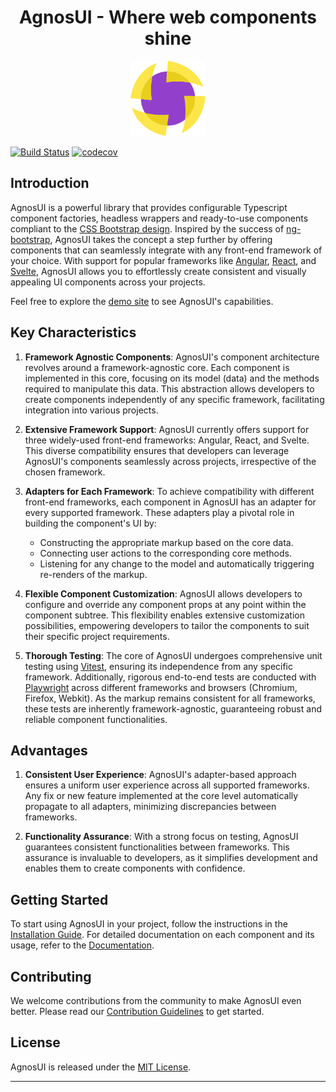 <h1 align="center">AgnosUI - Where web components shine</h1>

<p align="center">
  <img src="demo/static/agnosui-logo.svg" alt="angular-logo" width="120px" height="120px"/>
</p>

[![Build Status](https://github.com/AmadeusITGroup/AgnosUI/workflows/ci/badge.svg?branch=main)](https://github.com/AmadeusITGroup/AgnosUI/actions)
[![codecov](https://codecov.io/gh/AmadeusITGroup/AgnosUI/branch/main/graph/badge.svg)](https://codecov.io/gh/AmadeusITGroup/AgnosUI)

## Introduction

AgnosUI is a powerful library that provides configurable Typescript component factories, headless wrappers and ready-to-use components compliant to the [CSS Bootstrap design](https://getbootstrap.com/). Inspired by the success of [ng-bootstrap](https://ng-bootstrap.github.io/), AgnosUI takes the concept a step further by offering components that can seamlessly integrate with any front-end framework of your choice. With support for popular frameworks like [Angular](https://angular.io/), [React](https://react.dev/), and [Svelte](https://svelte.dev/), AgnosUI allows you to effortlessly create consistent and visually appealing UI components across your projects.

Feel free to explore the [demo site](https://amadeusitgroup.github.io/AgnosUI/latest/) to see AgnosUI's capabilities.

## Key Characteristics

1. **Framework Agnostic Components**: AgnosUI's component architecture revolves around a framework-agnostic core. Each component is implemented in this core, focusing on its model (data) and the methods required to manipulate this data. This abstraction allows developers to create components independently of any specific framework, facilitating integration into various projects.

2. **Extensive Framework Support**: AgnosUI currently offers support for three widely-used front-end frameworks: Angular, React, and Svelte. This diverse compatibility ensures that developers can leverage AgnosUI's components seamlessly across projects, irrespective of the chosen framework.

3. **Adapters for Each Framework**: To achieve compatibility with different front-end frameworks, each component in AgnosUI has an adapter for every supported framework. These adapters play a pivotal role in building the component's UI by:

   - Constructing the appropriate markup based on the core data.
   - Connecting user actions to the corresponding core methods.
   - Listening for any change to the model and automatically triggering re-renders of the markup.

4. **Flexible Component Customization**: AgnosUI allows developers to configure and override any component props at any point within the component subtree. This flexibility enables extensive customization possibilities, empowering developers to tailor the components to suit their specific project requirements.

5. **Thorough Testing**: The core of AgnosUI undergoes comprehensive unit testing using [Vitest](https://vitest.dev/), ensuring its independence from any specific framework. Additionally, rigorous end-to-end tests are conducted with [Playwright](https://playwright.dev/) across different frameworks and browsers (Chromium, Firefox, Webkit). As the markup remains consistent for all frameworks, these tests are inherently framework-agnostic, guaranteeing robust and reliable component functionalities.

## Advantages

1. **Consistent User Experience**: AgnosUI's adapter-based approach ensures a uniform user experience across all supported frameworks. Any fix or new feature implemented at the core level automatically propagate to all adapters, minimizing discrepancies between frameworks.

2. **Functionality Assurance**: With a strong focus on testing, AgnosUI guarantees consistent functionalities between frameworks. This assurance is invaluable to developers, as it simplifies development and enables them to create components with confidence.

## Getting Started

To start using AgnosUI in your project, follow the instructions in the [Installation Guide](INSTALLATION.md). For detailed documentation on each component and its usage, refer to the [Documentation](https://amadeusitgroup.github.io/AgnosUI/latest/).

## Contributing

We welcome contributions from the community to make AgnosUI even better. Please read our [Contribution Guidelines](DEVELOPER.md) to get started.

## License

AgnosUI is released under the [MIT License](LICENSE).

---
